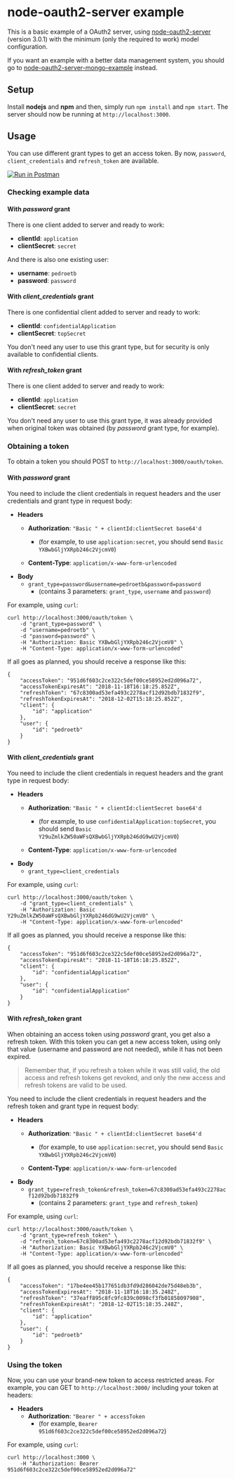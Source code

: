 # node-oauth2-server example

This is a basic example of a OAuth2 server, using [node-oauth2-server](https://github.com/oauthjs/node-oauth2-server) (version 3.0.1) with the minimum (only the required to work) model configuration.

If you want an example with a better data management system, you should go to [node-oauth2-server-mongo-example](https://github.com/pedroetb/node-oauth2-server-mongo-example) instead.

## Setup

Install **nodejs** and **npm** and then, simply run `npm install` and `npm start`. The server should now be running at `http://localhost:3000`.

## Usage

You can use different grant types to get an access token. By now, `password`, `client_credentials` and `refresh_token` are available.

[![Run in Postman](https://run.pstmn.io/button.svg)](https://app.getpostman.com/run-collection/d65397524249d620347b)

### Checking example data

#### With *password* grant

There is one client added to server and ready to work:

* **clientId**: `application`
* **clientSecret**: `secret`

And there is also one existing user:

* **username**: `pedroetb`
* **password**: `password`

#### With *client_credentials* grant

There is one confidential client added to server and ready to work:

* **clientId**: `confidentialApplication`
* **clientSecret**: `topSecret`

You don't need any user to use this grant type, but for security is only available to confidential clients.

#### With *refresh_token* grant

There is one client added to server and ready to work:

* **clientId**: `application`
* **clientSecret**: `secret`

You don't need any user to use this grant type, it was already provided when original token was obtained (by *password* grant type, for example).

### Obtaining a token

To obtain a token you should POST to `http://localhost:3000/oauth/token`.

#### With *password* grant

You need to include the client credentials in request headers and the user credentials and grant type in request body:

* **Headers**
	* **Authorization**: `"Basic " + clientId:clientSecret base64'd`
		* (for example, to use `application:secret`, you should send `Basic YXBwbGljYXRpb246c2VjcmV0`)

	* **Content-Type**: `application/x-www-form-urlencoded`
* **Body**
	* `grant_type=password&username=pedroetb&password=password`
		* (contains 3 parameters: `grant_type`, `username` and `password`)

For example, using `curl`:
```
curl http://localhost:3000/oauth/token \
	-d "grant_type=password" \
	-d "username=pedroetb" \
	-d "password=password" \
	-H "Authorization: Basic YXBwbGljYXRpb246c2VjcmV0" \
	-H "Content-Type: application/x-www-form-urlencoded"
```

If all goes as planned, you should receive a response like this:

```
{
	"accessToken": "951d6f603c2ce322c5def00ce58952ed2d096a72",
	"accessTokenExpiresAt": "2018-11-18T16:18:25.852Z",
	"refreshToken": "67c8300ad53efa493c2278acf12d92bdb71832f9",
	"refreshTokenExpiresAt": "2018-12-02T15:18:25.852Z",
	"client": {
		"id": "application"
	},
	"user": {
		"id": "pedroetb"
	}
}
```

#### With *client_credentials* grant

You need to include the client credentials in request headers and the grant type in request body:

* **Headers**
	* **Authorization**: `"Basic " + clientId:clientSecret base64'd`
		* (for example, to use `confidentialApplication:topSecret`, you should send `Basic Y29uZmlkZW50aWFsQXBwbGljYXRpb246dG9wU2VjcmV0`)

	* **Content-Type**: `application/x-www-form-urlencoded`
* **Body**
	* `grant_type=client_credentials`

For example, using `curl`:
```
curl http://localhost:3000/oauth/token \
	-d "grant_type=client_credentials" \
	-H "Authorization: Basic Y29uZmlkZW50aWFsQXBwbGljYXRpb246dG9wU2VjcmV0" \
	-H "Content-Type: application/x-www-form-urlencoded"
```

If all goes as planned, you should receive a response like this:

```
{
	"accessToken": "951d6f603c2ce322c5def00ce58952ed2d096a72",
	"accessTokenExpiresAt": "2018-11-18T16:18:25.852Z",
	"client": {
		"id": "confidentialApplication"
	},
	"user": {
		"id": "confidentialApplication"
	}
}
```

#### With *refresh_token* grant

When obtaining an access token using *password* grant, you get also a refresh token.
With this token you can get a new access token, using only that value (username and password are not needed), while it has not been expired.

> Remember that, if you refresh a token while it was still valid, the old access and refresh tokens get revoked, and only the new access and refresh tokens are valid to be used.

You need to include the client credentials in request headers and the refresh token and grant type in request body:

* **Headers**
	* **Authorization**: `"Basic " + clientId:clientSecret base64'd`
		* (for example, to use `application:secret`, you should send `Basic YXBwbGljYXRpb246c2VjcmV0`)

	* **Content-Type**: `application/x-www-form-urlencoded`
* **Body**
	* `grant_type=refresh_token&refresh_token=67c8300ad53efa493c2278acf12d92bdb71832f9`
		* (contains 2 parameters: `grant_type` and `refresh_token`)

For example, using `curl`:
```
curl http://localhost:3000/oauth/token \
	-d "grant_type=refresh_token" \
	-d "refresh_token=67c8300ad53efa493c2278acf12d92bdb71832f9" \
	-H "Authorization: Basic YXBwbGljYXRpb246c2VjcmV0" \
	-H "Content-Type: application/x-www-form-urlencoded"
```

If all goes as planned, you should receive a response like this:

```
{
	"accessToken": "17be4ee45b177651db3fd9d286042de75d48eb3b",
	"accessTokenExpiresAt": "2018-11-18T16:18:35.248Z",
	"refreshToken": "37eaff895c8fc9fc839c0098cf3fb01858097908",
	"refreshTokenExpiresAt": "2018-12-02T15:18:35.248Z",
	"client": {
		"id": "application"
	},
	"user": {
		"id": "pedroetb"
	}
}
```

### Using the token

Now, you can use your brand-new token to access restricted areas. For example, you can GET to `http://localhost:3000/` including your token at headers:

* **Headers**
	* **Authorization**: `"Bearer " + accessToken`
		* (for example, `Bearer 951d6f603c2ce322c5def00ce58952ed2d096a72`)

For example, using `curl`:
```
curl http://localhost:3000 \
	-H "Authorization: Bearer 951d6f603c2ce322c5def00ce58952ed2d096a72"
```
